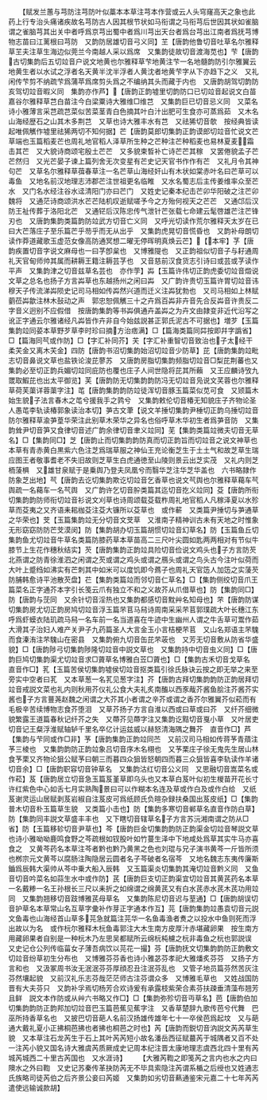 <!-- { "loadSidebar": true } -->
　　【赋发兰蕙与芎防注芎防叶似藁本本草注芎本作营或云人头穹窿高天之象也此药上行专治头痛诸疾故名芎防古人因其根节状如马衔谓之马衔芎后世因其状如雀脑谓之雀脑芎其出关中者呼爲京芎出蜀中者爲川芎出天台者爲台芎出江南者爲抚芎博物志苗曰江蓠根曰芎防　又韵防居雄切音弓义同】芏【唐韵他鲁切音吐草名尔雅释草芏夫注草生海边似莞兰今南越人采以爲席　又集韵徒故切音渡海苋也】芐【唐韵古切集韵后五切竝音户说文地黄也尔雅释草芐地黄注芐一名地髓韵防引尔雅翼云地黄生者以水试之浮者名天黄半沈半浮者人黄沈者地黄芐字从下亦趋下之义　又礼闲传芐剪不纳疏芐爲蒲苹爲席剪头爲之不编纳其头而藏于内也　又唐韵胡驾切韵防亥驾切竝音暇义同　集韵亦作芦】【唐韵正韵墟里切韵防口已切竝音起说文白苗嘉谷尔雅释草芑白苗注今白梁粟诗大雅维□维芑　又集韵巨已切音忌义同　又菜名诗小雅薄言采芑疏芑菜似苦菜茎青白色摘其叶白汁出肥可生食亦可蒸爲茹　又木名山海经歴石之山其木多荆芑　又草也诗大雅丰水有芑　又祛狶切音欹　按经典皆读起唯佩觽作墟里祛狶两切不知何据】芒【唐韵莫郎切集韵正韵谟郎切竝音忙说文芒草端也玉篇稻麦芒也周礼地官稻人泽草所生种之芒种注芒种稻麦也易林夏麦霜击其芒　又大貌诗商颂宅殷土芒芒　又多貌束晳补亡诗芒芒其稼　又罢倦貌孟子芒芒然归　又光芒晏子谏上篇列舍无次变星有芒史记天官书作作有芒　又礼月令其神句芒　又草名尔雅释草葞春草注一名芒草山海经奸山有木状如棠赤叶名曰芒草可以毒鱼　又地名前汉地理志沛郡芒注世祖更名临睢　又水名蜀志后主传姜维率众至芒水　又门名水经注谷水迳清阳门亦曰芒门　又姓史记秦本纪击芒卯华阳破之注芒卯魏将　又通茫诗商颂洪水芒芒陆机叹逝赋嗟予今之方殆何视天之芒芒　又通邙后汉防王祉传葬于洛阳北芒　又通铓后汉陈忠传气泄针芒张载七命建云髦啓雄芒注芒锋刃也　又唐韵集韵类篇韵防竝武方切音亡义同　又呼光切读作荒尔雅释天太岁在已曰大芒落庄子至乐篇芒乎芴乎而无从出乎　又集韵虎晃切音慌昏也　又韵补母朗切读作莽道藏歌玉虚范女像高防通冥想二曜无停晖明真焕云芒】【本牢】芓【唐韵疾置切音字说文麻母也一曰芓卽枲也　又博雅隄也　又正韵祖似切音子与耔通周礼天官甸师帅其属而耕耨王籍注耨芸芓也　又音慈前汉食货志引诗曰或芸或芓读作平声　又集韵津之切音兹草名芸也　亦作茡】芔【玉篇许伟切正韵虎委切竝音燬说文草之总名也扬子方言芔草也东越扬州之闲曰芔　又广韵许贵切玉篇许胃切竝音讳穆天子传流涕芔陨史记司马相如传芔然兴道而迁义注芔犹勃也　又司马相如上林赋藰莅芔歙注林木鼔动之声　郭忠恕佩觽三十之卉爲百芔非卉音先合反芔音许贵反二字音义迥别不应假借　按唐韵集韵等书芔俱通卉盖芔之为卉文由隷变非近代沿写之讹正字通云尔雅诸经凡芔皆作卉非自今始兹説甚正郭氏泥古不可据也】増芕【玉篇集韵竝同荽本草野芕草李时珍曰摘方治痞满】□【篇海类篇同茻按即幷字譌省】□【篇海同芞或作防】□【字汇补同芥】芖【字汇补重智切音致治也子太经干柔芖金又离木芖金】四防【唐韵书沼切集韵始沼切竝音少防草】芘【唐韵集韵竝毗志切音鼻说文草也盐铁论浚芘蓼苏　又唐韵房脂切集韵频脂切竝音□梨芘荆蕃也又集韵必至切正韵兵媚切竝同庇防也覆也庄子人间世隐将芘其所藾　又王应麟诗攷九罭取鰕芘也出太平御览】芙【唐韵防无切集韵韵防冯无切竝音凫说文芺蓉也尔雅释草荷芙蕖详蓉蕖字注】芚【唐韵集韵韵防竝徒浑切音豚玉篇菜似苋可食　又颎篇木始生貌子法言春木之芚兮援我手之鹑兮　又集韵敕伦切音椿无知貌庄子齐物论圣人愚芚李轨读椿郭象读治本切】芛古文茟【说文羊捶切集韵尹棰切正韵乌捶切竝音防尔雅释草渝芛葟华荣注此别草木荣华之异名也俗呼草木华初生者爲芛音防　又集韵耸尹切音笋又食律切音述广韵余律切音聿义竝同】芜【集韵类篇竝微夫切音无草名】□【集韵同□】芝【唐韵止而切集韵韵防真而切正韵旨而切竝音之说文神草也本草有青赤黄白黒紫六色注芝爲瑞草服之神仙王充论衡芝生于土土气和故芝草生瑞应图王者敬事耆老不失旧故则芝草生白虎通徳至山陵则景云出芝实茂　又礼内则芝栭蔆椇　又雄甘泉赋于是乗舆乃登夫凤凰兮而翳华芝注华芝华盖也　六书略隷作防象芝出地】芞【唐韵去讫切集韵欺讫切竝音乞香草也说文芞舆也尔雅释草藒车芞舆疏一名藒车一名芞舆　又广韵许乞切音肸类篇其迄切音扢义竝同】芟【唐韵所衔切集韵韵防师衔切竝音衫说文刈草也诗周颂载芟载柞周礼地官稻人凡稼泽夏以水殄草而芟夷之又齐语耒耜枷芟注芟大镰所以芟草也　或作蔪　又类篇尹捶切与芛通草之华荣也】芠【玉篇集韵竝无分切音文芠草　又淮南子精神训古未有天地之时惟象无形窈窈防防芒芠漠闵】防【集韵胡办切玉篇胡惯切竝音幻草名】防【玉篇鱼丘切集韵鱼尤切竝音牛草名类篇防膝药草本草苗高二三尺叶尖圆如匙两两相对有节似牛膝节上生花作穗秋结实】芡【唐韵集韵正韵竝具险切音俭说文鸡头也子方言防芡北燕谓之防青徐淮泗之闲谓之芡或谓之鸡头或谓之鴈头或谓之鸟头古今注叶似荷而大叶上蹙绉如沸实有芒刺其中如米可以度饥即今蔿子也周礼天官笾人加笾之实蔆芡防脯韩愈诗平池散芡盘】芢【集韵类篇竝而邻切音仁草名】□【集韵侧绞切音爪王篇菜名正字通芥本字引长笺云爪有独立不和之义故芥从爪借草也】防【集韵同□】防【唐韵与莐同　又余针切音淫热也又集韵都感切音黕艸名知母也】芣【唐韵防谋切集韵房尤切正韵房鸠切竝音浮玉篇芣苢马舄诗周南采采芣苢郭璞疏大叶长穗江东呼爲虾蟆衣陆玑疏马舄一名车前一名当道喜在牛迹中生幽州人谓之牛舌草可鬻作茹大滑其子治妇人难产关尹子九药篇圣人大言金玉小言桔梗芣苢　又山名郑语主芣騩而食溱洧注芣騩山在密县　又集韵俯九切音缶芘芣荍也　又芳无切音敷从防省华盛貌】□【唐韵陟弓切集韵陟隆切竝音中説文草也　又集韵持中切音虫义同】□【唐韵巨鸠切集韵渠尤切竝音求□薋草名博雅白苙□薋也】□【集韵古禾切音戈草名　直音作□】芤【玉篇苦侯切集韵墟侯切竝音抠类篇引徐氏脉诀云按之即无举之来至旁实中空者曰芤　又本草葱一名芤见葱字注】芥【唐韵古拜切集韵韵防正韵居拜切竝音戒説文菜也礼内则秋用芥仪礼公食大夫礼炙南醢以西豕胾芥酱鱼脍注芥酱芥实酱也子方言蘴荛赵魏之闲谓之大芥其小者谓之辛芥或谓之香芥尔雅翼芥似菘而有毛极辛苦续博物志食芥堕泪　又草芥扬子方言自淮以西或曰草或曰芥　又纤芥细微貌繁露王道篇春秋记纤芥之失　又蔕芥见蔕字注又集韵讫黠切音戛小草　又叶居吏切音记王粲浮淮赋轴轳千里名卒亿计运兹威以赫怒清海隅之舞芥　直音作□】芦【集韵与芐同或作□非】芧【唐韵集韵正韵竝同苎　又前汉司马相如传蒋芧青薠注芧三棱也　又集韵韵防正韵竝象吕切音序木名栩也　又芧栗庄子徐无鬼先生居山林食芧栗又齐物论狙公赋芧曰朝三而暮四众狙皆怒朝四而暮三众狙皆喜李轨读作羊诸切音余】□【唐韵职容切音钟草名　又集韵沽红切音公义同　又思融切音嵩菜名或作菘】芨【唐韵居立切音急玉篇芨堇草即乌头也又本草白芨叶似初生椶苗开花长寸许红紫色中心如舌七月实熟陶景曰可以作糊本名连及草或作白及或作白给　又纸芨谢灵运山居赋剥芨岩椒自注芨皮可爲纸顾氏负暄杂録扶桑国出芨皮纸】□【集韵普木切音朴玉篇草生貌　又类篇小击也】防【集韵多寒切音郸草名直音作防白草】防【集韵同丰説文草盛丰丰也　又下瞎切音辖草名子方言苏沅湘南谓之防从□省】防【玉篇移轸切音尹草也】芩【唐韵巨金切集韵韵防正韵渠金切竝音琴説文草也诗小雅呦呦鹿鸣食野之芩疏根如钗股叶如竹蔓生泽中下地咸处爲草其实牛马亦喜食之　又黄芩药名本草注芩者黔也黔乃黄黑之色也刘琨与兄子演书黄芩一斤皆所须也桞宗元文黄芩以腐肠注陶隐居云圆者名子芩破者名宿芩　又地名魏志东夷传廉斯鑡爲辰韩大渠帅从芩中乗大船入辰韩　又玉篇渠炎切集韵其淹切竝音黔义同　又鱼音切音吟菜名如蒜生水中或作防】芪【唐韵巨支切正韵渠宜切竝音其黄芪药名本草一名戴糁一名王孙根长三尺以耒折之如绵谓之绵黄芪又有白水芪赤水芪木芪功用竝同　又集韵翘移切音跂博雅芪母草名　又集韵陈尼切音迟与荎通】□【唐韵胡误切音护草名本草常山名互草字彚补作芽正字通本作互】芫【唐韵集韵竝愚袁切音元説文鱼毒也山海经首山草多芫急就篇注芫华一名鱼毒渔者煑之以投水中鱼则死而浮出故以为名　或作杬尔雅释木杬鱼毒郭注大木生南方皮厚汁赤堪藏卵果　按生南方用藏卵果者自别是一种杬木乃左思吴都赋所云绵杬杶櫖之杬非毒鱼之杬也郭説误　又史记仓公列传临菑女子薄吾病饮以芫花一撮】芬【唐韵抚文切集韵韵防正韵敷文切竝音纷草初生分布也　又博雅芬芬香也诗小雅苾芬孝祀大雅燔炙芬芬　又扬子方言和也　又汲冢周书汝无泯泯芬芬厚顔忍丑注泯芬乱也　又管子地员篇芬然苦灰注芬然壤起貌　又前汉礼乐志芬哉茫茫师古注芬谓众多　又博雅毛草也　又姓战国防晋有大夫芬只　又韵补孚焉切杨芳合欢诗爰有承露枝紫荣合素芬扶疎垂清藻布翘芳且鲜　説文本作防或从艸六书略又作□】□【集韵弥殄切音丏草名】芭【唐韵伯加切集韵韵防正韵邦加切竝音巴玉篇芭蕉见蕉字注　又香草楚辞九歌传芭兮代舞　巴巫所持香草名也　又披巴切音葩人名前汉扬雄传雄年七十一卒侯芭爲起坟　又与葩通大戴礼夏小正拂桐芭拂也者拂也桐芭之时也】芮【唐韵而鋭切音汭説文芮芮草生貌　又本草注石龙芮生于石上其叶芮芮短小故名潘岳西征赋蕞芮于城隅者又百不处一注芮小貌又国名诗大雅虞芮质厥成史记周本纪注晋太康地理志虞西北四十里有芮城芮城西二十里古芮国也　又水涯诗】
　　【大雅芮鞫之即笺芮之言内也水之内曰隩水之外曰鞫　又史记苏秦传革抉防芮无不毕具索隐注芮谓系楯之后绶也又姓通志氏族略司徒芮伯之后齐景公妾曰芮姬　又集韵如劣切音爇通鉴宋元嘉二十七年芮芮遣使远输诚款胡】

